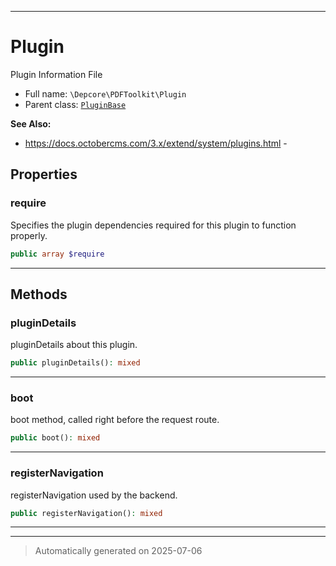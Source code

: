 ***

# Plugin

Plugin Information File



* Full name: `\Depcore\PDFToolkit\Plugin`
* Parent class: [`PluginBase`](../../System/Classes/PluginBase.md)

**See Also:**

* https://docs.octobercms.com/3.x/extend/system/plugins.html - 



## Properties


### require

Specifies the plugin dependencies required for this plugin to function properly.

```php
public array $require
```






***

## Methods


### pluginDetails

pluginDetails about this plugin.

```php
public pluginDetails(): mixed
```












***

### boot

boot method, called right before the request route.

```php
public boot(): mixed
```












***

### registerNavigation

registerNavigation used by the backend.

```php
public registerNavigation(): mixed
```












***


***
> Automatically generated on 2025-07-06

